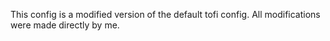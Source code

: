 This config is a modified version of the default tofi config. All modifications were made directly by me.
